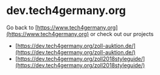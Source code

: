 # dev.tech4germany.org

Go back to [https://www.tech4germany.org](https://www.tech4germany.org) or check out our projects

- [https://dev.tech4germany.org/zoll-auktion.de/](https://dev.tech4germany.org/zoll-auktion.de/)
- [https://dev.tech4germany.org/zoll2018styleguide/](https://dev.tech4germany.org/zoll2018styleguide/)

